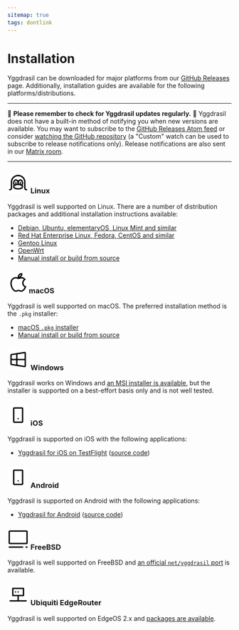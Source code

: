 ```yaml
---
sitemap: true
tags: dontlink
---
```


# Installation

Yggdrasil can be downloaded for major platforms from our [GitHub Releases](https://github.com/yggdrasil-network/yggdrasil-go/releases) page. Additionally, installation guides are available for the following platforms/distributions.

---

🚨 **Please remember to check for Yggdrasil updates regularly.** 🚨 Yggdrasil does not have a built-in method of notifying you when new versions are available. You may want to subscribe to the [GitHub Releases Atom feed](https://github.com/yggdrasil-network/yggdrasil-go/releases.atom) or consider [watching the GitHub repository](https://github.com/yggdrasil-network/yggdrasil-go) (a "Custom" watch can be used to subscribe to release notifications only). Release notifications are also sent in our [Matrix room](https://matrix.to/#/#yggdrasil:matrix.org).

---

### <img src="/assets/images/iconoir/linux.svg" /> Linux

Yggdrasil is well supported on Linux. There are a number of distribution packages and additional installation instructions available:

- [Debian, Ubuntu, elementaryOS, Linux Mint and similar](installation-linux-deb.md)
- [Red Hat Enterprise Linux, Fedora, CentOS and similar](installation-linux-rpm.md)
- [Gentoo Linux](installation-linux-gentoo.md)
- [OpenWrt](installation-linux-openwrt.md)
- [Manual install or build from source](installation-linux-other.md)

### <img src="/assets/images/iconoir/apple-mac.svg" />macOS

Yggdrasil is well supported on macOS. The preferred installation method is the `.pkg` installer:

- [macOS `.pkg` installer](installation-macos-pkg.md)
- [Manual install or build from source](installation-macos-other.md)

### <img src="/assets/images/iconoir/windows.svg" /> Windows

Yggdrasil works on Windows and [an MSI installer is available](installation-windows.md), but the installer is supported on a best-effort basis only and is not well tested.

### <img src="/assets/images/iconoir/smartphone-device.svg" /> iOS

Yggdrasil is supported on iOS with the following applications:

- [Yggdrasil for iOS on TestFlight](https://testflight.apple.com/join/jZNsIkRr) ([source code](https://github.com/yggdrasil-network/yggdrasil-ios))

### <img src="/assets/images/iconoir/smartphone-device.svg" /> Android

Yggdrasil is supported on Android with the following applications:

- [Yggdrasil for Android](https://github.com/yggdrasil-network/yggdrasil-android/releases) ([source code](https://github.com/yggdrasil-network/yggdrasil-android))

### <img src="/assets/images/iconoir/computer.svg" /> FreeBSD

Yggdrasil is well supported on FreeBSD and [an official `net/yggdrasil` port](https://www.freshports.org/net/yggdrasil/) is available.

### <img src="/assets/images/iconoir/server-connection.svg" /> Ubiquiti EdgeRouter

Yggdrasil is well supported on EdgeOS 2.x and [packages are available](installation-linux-edgeos.md).
